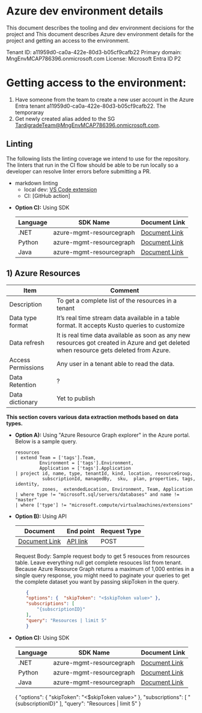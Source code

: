 # Azure dev environment details
This document describes the tooling and dev environment decisions for the project and This document describes Azure dev environment details for the project and getting an access to the environment.

Tenant ID: a11959d0-ca0a-422e-80d3-b05cf9cafb22
Primary domain: MngEnvMCAP786396.onmicrosoft.com
License: Microsoft Entra ID P2

# Getting access to the environment:
1) Have someone from the team to create a new user account in the Azure Entra tenant a11959d0-ca0a-422e-80d3-b05cf9cafb22. 
The temporaray 
2) Get newly created alias added to the SG TardigradeTeam@MngEnvMCAP786396.onmicrosoft.com.

## Linting

The following lists the linting coverage we intend to use for the repository. The linters that run in the CI flow should be able to be run locally so a developer can
resolve linter errors before submitting a PR.

- markdown linting
  - local dev: [VS Code extension](https://marketplace.visualstudio.com/items?itemName=DavidAnson.vscode-markdownlint)
  - CI: [GitHub action]

* **Option C):** Using SDK

  Language        |  SDK Name   | Document Link
  ---------------- | -------------- | -----------------------------------------------
  .NET          | azure-mgmt-resourcegraph       | [Document Link][DotNet]
  Python          | azure-mgmt-resourcegraph     | [Document Link][Python]
  Java            | azure-mgmt-resourcegraph     | [Document Link]()

  [DotNet]: https://learn.microsoft.com/en-us/dotnet/api/overview/azure/ResourceManager.ResourceGraph-readme?view=azure-dotnet
  [Python]: https://learn.microsoft.com/en-us/python/api/overview/azure/resource-graph?view=azure-python


## 1) Azure Resources

Item                    | Comment
--------------------    | -----------------------------------------------
Description             | To get a complete list of the resources in a tenant
Data type format        | It’s real time stream data available in a table format. It accepts Kusto queries to customize
Data refresh            | It is real time data available as soon as any new resources got created in Azure and get deleted when resource gets deleted from Azure.
Access Permissions      | Any user in a tenant able to read the data.
Data Retention          | ?
Data dictionary         | Yet to publish

**This section covers various data extraction methods based on data types.**

* **Option A):** Using "Azure Resource Graph explorer" in the Azure portal. Below is a sample query.

    ```kusto
    resources
    | extend Team = ['tags'].Team,
             Environment = ['tags'].Environment,
             Application = ['tags'].Application
    | project id, name, type, tenantId, kind, location, resourceGroup,
              subscriptionId, managedBy,  sku,  plan, properties, tags, identity,
              zones,  extendedLocation, Environment, Team, Application
    | where type != "microsoft.sql/servers/databases" and name != "master"
    | where ['type'] != "microsoft.compute/virtualmachines/extensions"
    ```

* **Option B):** Using API

  Document                       |  End point                   | Request Type
  ----------------               | --------------               | -------------------------------
  [Document Link][DocumentLink]  | [API link][ApiLink]          | POST

    [DocumentLink]: https://learn.microsoft.com/en-us/azure/governance/resource-graph/first-query-rest-api?tabs=powershell

    [APIlink]: https://management.azure.com/providers/Microsoft.ResourceGraph/resources?api-version=2022-10-01

    Request Body: Sample request body to get 5 resouces from resources table. Leave everything null get complete resouces list from tenant. Because Azure Resource Graph returns a maximum of 1,000 entries in a single query response, you might need to paginate your queries to get the complete dataset you want by passing skipToken in the query.

    ```json
        {
        "options": {  "skipToken": "<$skipToken value>" },
        "subscriptions": [
            "{subscriptionID}"
        ],
        "query": "Resources | limit 5"
        }


* **Option C):** Using SDK

  Language        |  SDK Name   | Document Link
  ---------------- | -------------- | -----------------------------------------------
  .NET          | azure-mgmt-resourcegraph       | [Document Link][DotNet]
  Python          | azure-mgmt-resourcegraph     | [Document Link][Python]
  Java            | azure-mgmt-resourcegraph     | [Document Link][Java]

  [DotNet]: https://learn.microsoft.com/en-us/dotnet/api/overview/azure/ResourceManager.ResourceGraph-readme?view=azure-dotnet

  [Python]: https://learn.microsoft.com/en-us/python/api/overview/azure/resource-graph?view=azure-python

  [Java]: https://learn.microsoft.com/en-us/python/api/overview/azure/resource-graph?view=azure-python

    {
    "options": {  "skipToken": "<$skipToken value>" },
    "subscriptions": [
        "{subscriptionID}"
    ],
    "query": "Resources | limit 5"
    }

